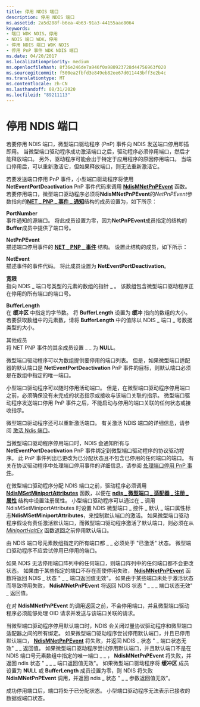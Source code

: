 ```yaml
---
title: 停用 NDIS 端口
description: 停用 NDIS 端口
ms.assetid: 2a5d288f-b6ea-4b63-91a3-44155aae8064
keywords:
- 端口 WDK NDIS，停用
- NDIS 端口 WDK，停用
- 停用 NDIS 端口 WDK NDIS
- 停用 PnP 事件 WDK NDIS 端口
ms.date: 04/20/2017
ms.localizationpriority: medium
ms.openlocfilehash: 8f36e246de7a946f0a980923728d44756963f020
ms.sourcegitcommit: f500ea2fbfd3e849eb82ee67d011443bff3e2b4c
ms.translationtype: MT
ms.contentlocale: zh-CN
ms.lasthandoff: 08/31/2020
ms.locfileid: "89211113"
---
```

# <a name="deactivating-an-ndis-port"></a>停用 NDIS 端口





若要停用 NDIS 端口，微型端口驱动程序 (PnP) 事件向 NDIS 发送端口停用即插即用。 当微型端口驱动程序成功激活端口之后，驱动程序必须停用端口，然后才能释放端口。 另外，驱动程序可能会出于特定于应用程序的原因停用端口。 当端口停用后，可以重新激活它，但如果释放端口，则无法重新激活它。

若要发送端口停用 PnP 事件，小型端口驱动程序将使用 **NetEventPortDeactivation** PnP 事件代码来调用 [**NdisMNetPnPEvent**](/windows-hardware/drivers/ddi/ndis/nf-ndis-ndismnetpnpevent) 函数。 若要停用端口，微型端口驱动程序必须将**NdisMNetPnPEvent**的*NetPnPEvent*参数指向的[**NET \_ PNP \_ 事件 \_ 通知**](/windows-hardware/drivers/ddi/ndis/ns-ndis-_net_pnp_event_notification)结构的成员设置为，如下所示：

<a href="" id="portnumber"></a>**PortNumber**  
事件通知的源端口。 将此成员设置为零，因为**NetPnPEvent**成员指定的结构的**Buffer**成员中提供了端口号。

<a href="" id="netpnpevent"></a>**NetPnPEvent**  
描述端口停用事件的 [**NET \_ PNP \_ 事件**](/windows-hardware/drivers/ddi/ndis/ns-ndis-_net_pnp_event) 结构。 设置此结构的成员，如下所示：

<a href="" id="netevent"></a>**NetEvent**  
描述事件的事件代码。 将此成员设置为 **NetEventPortDeactivation**。

<a href="" id="buffer"></a>**宽限**  
指向 NDIS \_ 端口号类型的元素的数组的指针 \_ 。 该数组包含微型端口驱动程序正在停用的所有端口的端口号。

<a href="" id="bufferlength"></a>**BufferLength**  
在 **缓冲区** 中指定的字节数。 将 **BufferLength** 设置为 **缓冲** 指向的数组的大小。 若要获取数组中的元素数，请将 **BufferLength** 中的值除以 NDIS \_ 端口 \_ 号数据类型的大小。

<a href="" id="other-members"></a>其他成员  
将 NET PNP 事件的其余成员设置 \_ \_ 为 **NULL**。

微型端口驱动程序可以为数组提供要停用的端口列表。 但是，如果微型端口适配器的默认端口是 **NetEventPortDeactivation** PnP 事件的目标，则默认端口必须是在数组中指定的唯一端口。

小型端口驱动程序可以随时停用活动端口。 但是，在微型端口驱动程序停用端口之前，必须确保没有未完成的状态指示或接收与该端口关联的指示。 微型端口驱动程序发送端口停用 PnP 事件之后，不能启动与停用的端口关联的任何状态或接收指示。

微型端口驱动程序还可以重新激活端口。 有关激活 NDIS 端口的详细信息，请参阅 [激活 Ndis 端口](activating-an-ndis-port.md)。

当微型端口驱动程序停用端口时，NDIS 会通知所有与 **NetEventPortDeactivation** PnP 事件绑定到微型端口驱动程序的协议驱动程序。 此 PnP 事件列出已更改为已分配状态且不包含已停用的任何端口的端口。 有关在协议驱动程序中处理端口停用事件的详细信息，请参阅 [处理端口停用 PnP 事件](handling-the-port-deactivation-pnp-event.md)。

在微型端口驱动程序分配 NDIS 端口之前，驱动程序必须调用 [**NdisMSetMiniportAttributes**](/windows-hardware/drivers/ddi/ndis/nf-ndis-ndismsetminiportattributes) 函数，以便在 [**ndis \_ 微型端口 \_ 适配器 \_ 注册 \_ 属性**](/windows-hardware/drivers/ddi/ndis/ns-ndis-_ndis_miniport_adapter_registration_attributes) 结构中设置注册属性。 小型端口驱动程序可以通过在 \_ 调用 NdisMSetMiniportAttributes 时设置 NDIS 微型端口 \_ 控件 \_ 默认 \_ 端口属性标志**NdisMSetMiniportAttributes**，来控制默认端口的激活。 如果微型端口驱动程序假设有责任激活默认端口，而微型端口驱动程序激活了默认端口，则必须在从 [*MiniportHaltEx*](/windows-hardware/drivers/ddi/ndis/nc-ndis-miniport_halt) 函数返回之前停用默认端口。

由 NDIS 端口号元素数组指定的所有端口都 \_ \_ 必须处于 "已激活" 状态。 微型端口驱动程序不应尝试停用已停用的端口。

如果 NDIS 无法停用端口阵列中的任何端口，则端口阵列中的任何端口都不会更改状态。 如果由于某些指定的端口不存在而使停用失败， [**NdisMNetPnPEvent**](/windows-hardware/drivers/ddi/ndis/nf-ndis-ndismnetpnpevent) 函数将返回 NDIS \_ 状态 " \_ \_ 端口返回值无效"。 如果由于某些端口未处于激活状态而导致停用失败， **NdisMNetPnPEvent** 将返回 NDIS 状态 " \_ \_ \_ 端口状态无效" \_ 返回值。

在对 **NdisMNetPnPEvent** 的调用返回之前，不会停用端口，并且微型端口驱动程序必须能够处理 OID 请求并发送与该端口关联的请求。

当微型端口驱动程序停用默认端口时，NDIS 会关闭过量协议驱动程序和微型端口适配器之间的所有绑定。 如果微型端口驱动程序尝试停用默认端口，并且已停用默认端口， [**NdisMNetPnPEvent**](/windows-hardware/drivers/ddi/ndis/nf-ndis-ndismnetpnpevent) 将失败，并返回 NDIS \_ 状态 " \_ 端口状态无效" \_ \_ 返回值。 如果微型端口驱动程序尝试停用默认端口，并且默认端口不是在 NDIS 端口号元素数组中指定的唯一端口 \_ \_ ， **NdisMNetPnPEvent** 将失败，并返回 ndis 状态 " \_ \_ \_ 端口返回值无效"。 如果微型端口驱动程序将 **缓冲区** 成员设置为 **NULL** 或 **BufferLength** 成员设置为零，则 NDIS 将失败 **NdisMNetPnPEvent** 调用，并返回 ndis \_ 状态 " \_ \_ 参数返回值无效"。

成功停用端口后，端口将处于已分配状态。 小型端口驱动程序无法表示已接收的数据或端口状态。

 

